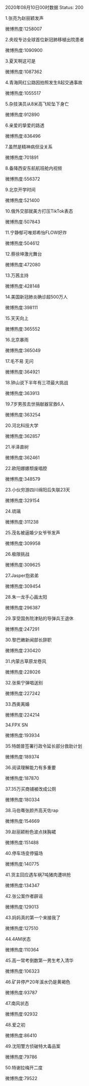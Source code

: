 2020年08月10日00时数据
Status: 200

1.张亮为赵丽颖发声

微博热度:1258007

2.央视专访全球首位新冠肺移植出院患者

微博热度:1090900

3.夏天啊这可是

微博热度:1087362

4.青海网红公路因拍照发生8起交通事故

微博热度:1055517

5.杂技演员从8米高飞轮坠下身亡

微博热度:912890

6.亲爱的挚爱的路透

微博热度:836496

7.虽然是精神病但没关系

微博热度:701891

8.备降西安东航航班舱内视频

微博热度:556372

9.北京开学时间

微博热度:521400

10.俄外交部就美方打压TikTok表态

微博热度:507843

11.宁静郁可唯郑希怡FLOW好炸

微博热度:504612

12.蔡徐坤激光舞台

微博热度:472080

13.万茜主持

微博热度:428148

14.美国新冠肺炎确诊超500万人

微博热度:398111

15.天天向上

微博热度:365552

16.北京暴雨

微博热度:365049

17.毛不易 无问

微博热度:364921

18.钟山说下半年有三项最大挑战

微博热度:363913

19.7岁男孩去世捐献器官救6人

微博热度:363254

20.河北科技大学

微博热度:362857

21.半泽直树

微博热度:362461

22.欧阳娜娜颓废唱腔

微博热度:348579

23.小伙穷游四川绵阳后失联23天

微博热度:329154

24.琉璃

微博热度:311238

25.茂名被逼婚少女爷爷发声

微博热度:309958

26.极限挑战

微博热度:309625

27.Jasper抱弟弟

微博热度:309454

28.朱一龙手心画太阳

微博热度:296387

29.享受国务院津贴的导弹兵王退休

微博热度:247291

30.黎巴嫩新闻部长辞职

微博热度:230420

31.内蒙古草原龙卷风

微博热度:228026

32.张紫宁弹唱送别

微博热度:227242

33.西奥离婚

微博热度:224214

34.FPX SN

微博热度:193934

35.特朗普签署行政令延长部分救助计划

微博热度:189374

36.阅读理解能力有多重要

微博热度:187870

37.35万买商铺被改成公厕

微博热度:180334

38.马伯骞张颜齐高天佐rap

微博热度:154669

39.赵丽颖粉色波点抹胸裙

微博热度:151488

40.停车场变停猫场

微博热度:140775

41.货主回应遇车祸7吨猪肉遭哄抢

微博热度:134347

42.张公案作者辟谣

微博热度:129013

43.妈妈真的第一个来接我了

微博热度:127510

44.4AM状态

微博热度:110364

45.高一常考倒数第一男生考入清华

微博热度:106323

46.矿井停产20年溪水仍是黄褐色

微博热度:93787

47.南风状态

微博热度:92932

48.爱之初

微博热度:86410

49.沈阳警方侦破特大毒品案

微博热度:79786

50.特谢拉梅开二度

微博热度:79522

